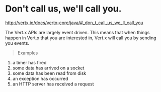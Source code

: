 # Don't call us, we'll call you.

http://vertx.io/docs/vertx-core/java/#_don_t_call_us_we_ll_call_you

The Vert.x APIs are largely event driven. This means that when things happen in Vert.x that you are interested in,
Vert.x will call you by sending you events.

> Examples

1. a timer has fired
2. some data has arrived on a socket
3. some data has been read from disk
4. an exception has occurred
5. an HTTP server has received a request
